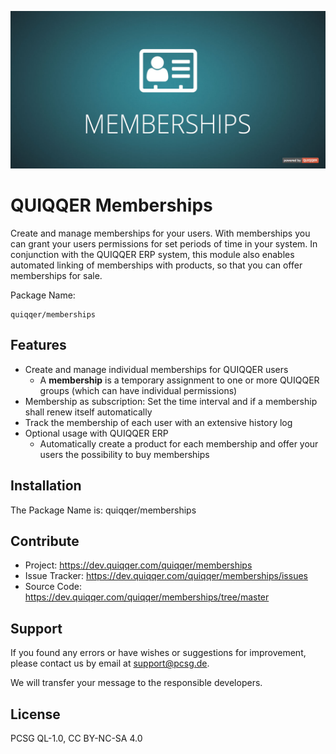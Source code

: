 ![QUIQQER Memberships](bin/images/Readme.jpg)

QUIQQER Memberships
========

Create and manage memberships for your users. With memberships you can grant your users permissions for set periods of time in your system. In conjunction with the QUIQQER ERP system, this module also enables automated linking of memberships with products, so that you can offer memberships for sale.

Package Name:

    quiqqer/memberships


Features
--------
* Create and manage individual memberships for QUIQQER users
  * A **membership** is a temporary assignment to one or more QUIQQER groups (which can have individual permissions)
* Membership as subscription: Set the time interval and if a membership shall renew itself automatically
* Track the membership of each user with an extensive history log
* Optional usage with QUIQQER ERP
  * Automatically create a product for each membership and offer your users the possibility to buy memberships

Installation
------------
The Package Name is: quiqqer/memberships

Contribute
----------
- Project: https://dev.quiqqer.com/quiqqer/memberships
- Issue Tracker: https://dev.quiqqer.com/quiqqer/memberships/issues
- Source Code: https://dev.quiqqer.com/quiqqer/memberships/tree/master

Support
-------
If you found any errors or have wishes or suggestions for improvement,
please contact us by email at support@pcsg.de.

We will transfer your message to the responsible developers.

License
-------
PCSG QL-1.0, CC BY-NC-SA 4.0